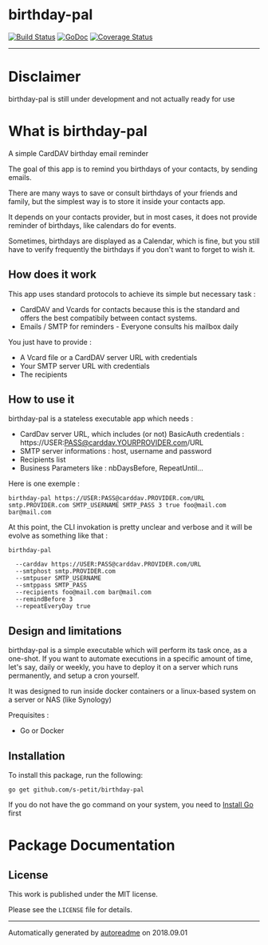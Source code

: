 # birthday-pal

[![Build Status](https://travis-ci.com/s-petit/birthday-pal.svg?branch=master)](https://travis-ci.com/s-petit/birthday-pal)
[![GoDoc](https://godoc.org/github.com/github.com/s-petit/birthday-pal?status.svg)](https://godoc.org/github.com/s-petit/birthday-pal)
[![Coverage Status](https://coveralls.io/repos/github/s-petit/birthday-pal/badge.svg?branch=master)](https://coveralls.io/github/s-petit/birthday-pal?branch=master)



* * *

# Disclaimer

birthday-pal is still under development and not actually ready for use

# What is birthday-pal

A simple CardDAV birthday email reminder

The goal of this app is to remind you birthdays of your contacts, by sending emails.

There are many ways to save or consult birthdays of your friends and family, but the simplest way is to store it inside your contacts app.

It depends on your contacts provider, but in most cases, it does not provide reminder of birthdays, like calendars do for events.

Sometimes, birthdays are displayed as a Calendar, which is fine, but you still have to verify frequently the birthdays if you don't want to forget to wish it.

## How does it work

This app uses standard protocols to achieve its simple but necessary task : 

- CardDAV and Vcards for contacts because this is the standard and offers the best compatibily between contact systems.
- Emails / SMTP for reminders - Everyone consults his mailbox daily

You just have to provide :

- A Vcard file or a CardDAV server URL with credentials
- Your SMTP server URL with credentials
- The recipients

## How to use it

birthday-pal is a stateless executable app which needs :

- CardDav server URL, which includes (or not) BasicAuth credentials : https://USER:PASS@carddav.YOURPROVIDER.com/URL
- SMTP server informations : host, username and password
- Recipients list
- Business Parameters like : nbDaysBefore, RepeatUntil...


Here is one exemple :

`birthday-pal https://USER:PASS@carddav.PROVIDER.com/URL smtp.PROVIDER.com SMTP_USERNAME SMTP_PASS 3 true foo@mail.com bar@mail.com`


At this point, the CLI invokation is pretty unclear and verbose and it will be evolve as something like that :


```
birthday-pal

  --carddav https://USER:PASS@carddav.PROVIDER.com/URL
  --smtphost smtp.PROVIDER.com
  --smtpuser SMTP_USERNAME
  --smtppass SMTP_PASS
  --recipients foo@mail.com bar@mail.com
  --remindBefore 3
  --repeatEveryDay true

```

## Design and limitations

birthday-pal is a simple executable which will perform its task once, as a one-shot. If you want to automate executions in a specific amount of time, let's say, daily or weekly, you have to deploy it on a server which runs permanently, and setup a cron yourself.

It was designed to run inside docker containers or a linux-based system on a server or NAS (like Synology)

Prequisites :

- Go or Docker

## Installation
To install this package, run the following:

```shell
go get github.com/s-petit/birthday-pal
```

If you do not have the go command on your system, you need to [Install Go](http://golang.org/doc/install/source) first

# Package Documentation

<!-- Do NOT edit past here. This is replaced by the contents of the package documentation -->




## License
This work is published under the MIT license.

Please see the `LICENSE` file for details.

* * *
Automatically generated by [autoreadme](https://github.com/jimmyfrasche/autoreadme) on 2018.09.01